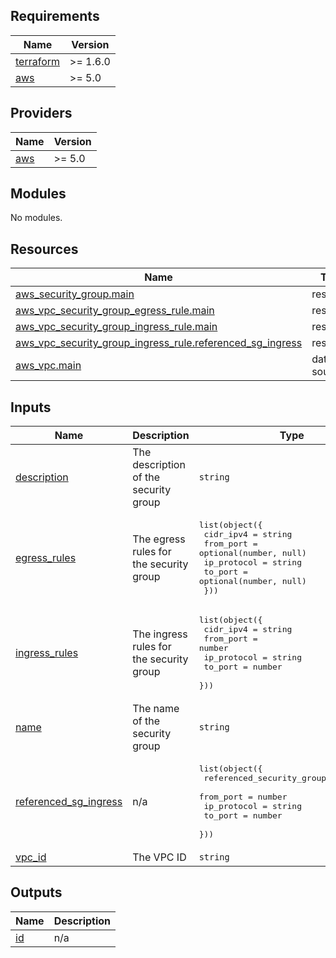 <!-- BEGIN_TF_DOCS -->
## Requirements

| Name | Version |
|------|---------|
| <a name="requirement_terraform"></a> [terraform](#requirement\_terraform) | >= 1.6.0 |
| <a name="requirement_aws"></a> [aws](#requirement\_aws) | >= 5.0 |

## Providers

| Name | Version |
|------|---------|
| <a name="provider_aws"></a> [aws](#provider\_aws) | >= 5.0 |

## Modules

No modules.

## Resources

| Name | Type |
|------|------|
| [aws_security_group.main](https://registry.terraform.io/providers/hashicorp/aws/latest/docs/resources/security_group) | resource |
| [aws_vpc_security_group_egress_rule.main](https://registry.terraform.io/providers/hashicorp/aws/latest/docs/resources/vpc_security_group_egress_rule) | resource |
| [aws_vpc_security_group_ingress_rule.main](https://registry.terraform.io/providers/hashicorp/aws/latest/docs/resources/vpc_security_group_ingress_rule) | resource |
| [aws_vpc_security_group_ingress_rule.referenced_sg_ingress](https://registry.terraform.io/providers/hashicorp/aws/latest/docs/resources/vpc_security_group_ingress_rule) | resource |
| [aws_vpc.main](https://registry.terraform.io/providers/hashicorp/aws/latest/docs/data-sources/vpc) | data source |

## Inputs

| Name | Description | Type | Default | Required |
|------|-------------|------|---------|:--------:|
| <a name="input_description"></a> [description](#input\_description) | The description of the security group | `string` | n/a | yes |
| <a name="input_egress_rules"></a> [egress\_rules](#input\_egress\_rules) | The egress rules for the security group | <pre>list(object({<br/>    cidr_ipv4   = string<br/>    from_port   = optional(number, null)<br/>    ip_protocol = string<br/>    to_port     = optional(number, null)<br/>  }))</pre> | n/a | yes |
| <a name="input_ingress_rules"></a> [ingress\_rules](#input\_ingress\_rules) | The ingress rules for the security group | <pre>list(object({<br/>    cidr_ipv4   = string<br/>    from_port   = number<br/>    ip_protocol = string<br/>    to_port     = number<br/>  }))</pre> | n/a | yes |
| <a name="input_name"></a> [name](#input\_name) | The name of the security group | `string` | n/a | yes |
| <a name="input_referenced_sg_ingress"></a> [referenced\_sg\_ingress](#input\_referenced\_sg\_ingress) | n/a | <pre>list(object({<br/>    referenced_security_group_id = string<br/>    from_port   = number<br/>    ip_protocol = string<br/>    to_port     = number<br/>  }))</pre> | `[]` | no |
| <a name="input_vpc_id"></a> [vpc\_id](#input\_vpc\_id) | The VPC ID | `string` | n/a | yes |

## Outputs

| Name | Description |
|------|-------------|
| <a name="output_id"></a> [id](#output\_id) | n/a |
<!-- END_TF_DOCS -->
